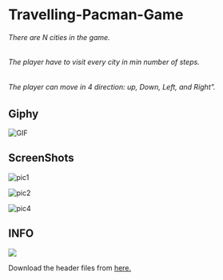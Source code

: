 


# Travelling-Pacman-Game

###### There are N cities in the game.
###### The player have to visit every city in min number of steps.
###### The player can move in 4 direction: up, Down, Left, and Right".

## Giphy

![GIF](https://user-images.githubusercontent.com/23193284/63014266-c37dd700-beab-11e9-866a-99b14497ad5a.gif)

## ScreenShots

![pic1](https://user-images.githubusercontent.com/23193284/63014208-a943f900-beab-11e9-939f-c5081de0f18b.PNG)

![pic2](https://user-images.githubusercontent.com/23193284/63014234-b3fe8e00-beab-11e9-9917-c5df7746d664.PNG)

![pic4](https://user-images.githubusercontent.com/23193284/63014249-bb259c00-beab-11e9-826b-9dde79907f29.PNG)

## INFO

<img src="https://miro.medium.com/max/1400/1*U7qkYQZu_BlVIne35HJ5JQ.png">

Download the header files from [here.](https://github.com/zainthecoder/header)
